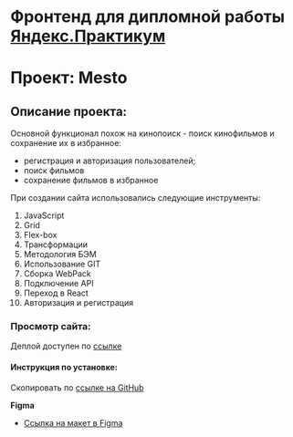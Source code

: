 # Фронтенд для дипломной работы [Яндекс.Практикум](https://praktikum.yandex.ru/)
# Проект: Mesto

## Описание проекта:

Основной функционал похож на кинопоиск - поиск кинофильмов и сохранение их в избранное:
- регистрация и авторизация пользователей;
- поиск фильмов
- сохранение фильмов в избранное

При создании сайта использовались следующие инструменты:
1. JavaScript
2. Grid
3. Flex-box
4. Трансформации
5. Методология БЭМ
6. Использование GIT
7. Сборка WebPack
8. Подключение API
9. Переход в React
10. Авторизация и регистрация

### Просмотр сайта:

Деплой доступен по [ссылке](https://diplom.nomoreparties.sbs)

#### Инструкция по установке:

Скопировать по [cсылке на GitHub](https://github.com/ngagarin/movies-explorer-frontend.git)

**Figma**

* [Ссылка на макет в Figma](https://www.figma.com/file/5H3gsn5lIGPwzBPby9jAOo/JavaScript.-Sprint-12?node-id=4453-119&t=cL17xgn8qOK51Y92-0)

